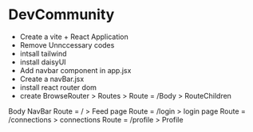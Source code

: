 # DevCommunity

- Create a vite + React Application
- Remove Unnccessary codes
- intsall tailwind
- install daisyUI 
- Add navbar component in app.jsx
- Create a navBar.jsx 
- install react router dom
- create BrowseRouter > Routes > Route = /Body > RouteChildren






Body 
   NavBar
   Route = / > Feed page
   Route = /login > login page 
   Route = /connections > connections
   Route = /profile > Profile

